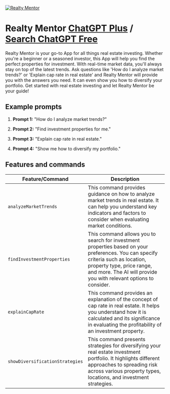 
[![Realty Mentor](https://files.oaiusercontent.com/file-dveLh0tZxxGIKm7HsSR0vJgK?se=2123-10-16T20%3A28%3A01Z&sp=r&sv=2021-08-06&sr=b&rscc=max-age%3D31536000%2C%20immutable&rscd=attachment%3B%20filename%3Dfbcd17b2-ca3f-4dae-870e-01eebd230b56.png&sig=7DMd6%2BVPtdRd9QvcW2wI9JCxg6qdLmzKF8KNvsNgpsY%3D)](https://chat.openai.com/g/g-Qj5T2L1qZ)

# Realty Mentor [ChatGPT Plus](https://chat.openai.com/g/g-Qj5T2L1qZ) / [Search ChatGPT Free](https://gptcall.net/index.html#/?search=Realty%20Mentor)

Realty Mentor is your go-to App for all things real estate investing. Whether you're a beginner or a seasoned investor, this App will help you find the perfect properties for investment. With real-time market data, you'll always stay on top of the latest trends. Ask questions like 'How do I analyze market trends?' or 'Explain cap rate in real estate' and Realty Mentor will provide you with the answers you need. It can even show you how to diversify your portfolio. Get started with real estate investing and let Realty Mentor be your guide!

## Example prompts

1. **Prompt 1:** "How do I analyze market trends?"

2. **Prompt 2:** "Find investment properties for me."

3. **Prompt 3:** "Explain cap rate in real estate."

4. **Prompt 4:** "Show me how to diversify my portfolio."


## Features and commands

| Feature/Command | Description |
| --- | --- |
| `analyzeMarketTrends` | This command provides guidance on how to analyze market trends in real estate. It can help you understand key indicators and factors to consider when evaluating market conditions. |
| `findInvestmentProperties` | This command allows you to search for investment properties based on your preferences. You can specify criteria such as location, property type, price range, and more. The AI will provide you with relevant options to consider. |
| `explainCapRate` | This command provides an explanation of the concept of cap rate in real estate. It helps you understand how it is calculated and its significance in evaluating the profitability of an investment property. |
| `showDiversificationStrategies` | This command presents strategies for diversifying your real estate investment portfolio. It highlights different approaches to spreading risk across various property types, locations, and investment strategies. |


